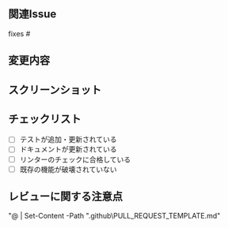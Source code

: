 ## 関連Issue
<!-- 関連するIssueへのリンクを追加してください (#issue-number) -->
fixes #

## 変更内容
<!-- 変更内容を簡潔に説明してください -->

## スクリーンショット
<!-- 該当する場合は、変更のスクリーンショットを追加してください -->

## チェックリスト
- [ ] テストが追加・更新されている
- [ ] ドキュメントが更新されている
- [ ] リンターのチェックに合格している
- [ ] 既存の機能が破壊されていない

## レビューに関する注意点
<!-- レビュアーが特に注目すべき点があれば記述してください -->
"@ | Set-Content -Path ".github\PULL_REQUEST_TEMPLATE.md"
